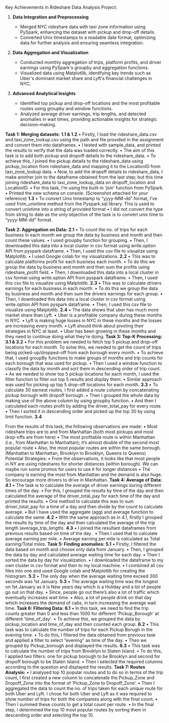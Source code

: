 Key Achievements in Rideshare Data Analysis Project:

1. **Data Integration and Preprocessing**
   - Merged NYC rideshare data with taxi zone information using PySpark, enhancing the dataset with pickup and drop-off details.
   - Converted Unix timestamps to a readable date format, optimizing data for further analysis and ensuring seamless integration.

2. **Data Aggregation and Visualization**
   - Conducted monthly aggregation of trips, platform profits, and driver earnings using PySpark's groupby and aggregation functions.
   - Visualized data using Matplotlib, identifying key trends such as Uber's dominant market share and Lyft's financial challenges in NYC.

3. **Advanced Analytical Insights**
   - Identified top pickup and drop-off locations and the most profitable routes using groupby and window functions.
   - Analyzed average driver earnings, trip lengths, and detected anomalies in wait times, providing actionable insights for strategic decision-making.
  
**Task 1: Merging datasets:**
**1.1 & 1.2**
• Firstly, I load the rideshare_data.csv and taxi_zone_lookup.csv using the path and file provided in the assignment and convert them into dataframes.
• I tested with sample_data, and printed the results to verify that the data was loaded correctly.
• The aim of this task is to add both pickup and dropoff details to the rideshare_data.
• To achieve this, I joined the pickup details to the rideshare_data using pickup_location from
rideshare_data and mapping it to the LocationID from taxi_zone_lookup data.
• Now, to add the dropoff details to rideshare_data, I make another join to the dataframe obtained from
the last step; but this time joining rideshare_data to taxi_zone_lookup_data on dropoff_location and
LocationID.
• For this task, I’m using the built-in ‘join’ function from PySpark.
• Printed the new schema on console. (Screenshot attached for your reference)
**1.3**
• To convert Unix timestamp to “yyyy-MM-dd” format, I’ve used from_unixtime method from the Pyspark.sql library. This is used to convert unixtime into a string of provided format
• I did not convert the type from string to date as the only objective of the task is to convert unix time to “yyyy-MM-dd” format.

**Task 2: Aggregation on Data:**
**2.1**
• To count the no. of trips for each business in each month we group the data by business and month
and then count these values.
• I used groupby function for grouping.
• Then, I downloaded this data into a local cluster in csv format using write.option API from pyspark
dataframe.
• Then, I used this csv file to visualize using Matplotlib.
• I used Google colab for my visualizations.
**2.2**
• This was to calculate platforms profit for each business each month.
• To do this we group the data by business and month and then sum the profits using
rideshare_profit field.
• Then, I downloaded this data into a local cluster in csv format using write.option API from pyspark
dataframe.
• Then, I used this csv file to visualize using Matplotlib.
**2.3**
• This was to calculate drivers earnings for each business in each month.
• To do this we group the data by business and month and then sum the drivers earnings for each
group.
• Then, I downloaded this data into a local cluster in csv format using write.option API from pyspark
dataframe.
• Then, I used this csv file to visualize using Matplotlib.
**2.4**
• The data shows that uber has much more market share than Lyft.
• Uber is a profitable company during these months in NYC.
• Lyft is making huge losses in NYC in these months and the losses are increasing every month.
• Lyft should think about pivoting their strategies in NYC at least.
• Uber has been growing in these months and they need to continue doing what they’re doing.
**Task 3: Top-K Processing:**
**3.1 & 3.2**
• For this problem we needed to fetch top 5 pickup and drop-off locations for each month. To solve this, we needed to get the count of trips being picked-up/dropped-off from each borough every month.
• To achieve that, I used groupBy functions to make groups of months and trip counts for each borough that was used for pickup.
• Then I used a window function to classify the data by month and sort them in descending order of trip count.
• As we needed to show top 5 pickup locations for each month, I used the filter function to filter out top 5 results and display them.
• Similar approach was used for picking up top 5 drop-off locations for each month.
**3.3**
• To calculate 30 earnest routes, I first added a route column by concatenating pickup borough with dropoff borough.
• Then I grouped the whole data by making use of the above column by using groupby function.
• And then I calculated each routes profit by adding the driver_total_pay for every route.
• Then I sorted it in descending order and picked up the top 30 by using limit function.
**3.4**

From the results of this task, the following observations are made:
• Most rideshare trips are to and from Manhattan (both most pickups and most drop-offs are from
here)
• The most profitable route is within Manhattan (i.e., from Manhattan to Manhattan); it’s almost
double of the second most popular route
• Also, the most popular routes are within the same borough. (Manhattan to Manhattan, Brooklyn to
Brooklyn, Queens to Queens)
Potential Strategies:
• From the observations, it looks like that most people in NY are using rideshares for shorter
distances (within borough). We can maybe run some promos for users to use it for longer distances
• The company is earning the most from Manhattan and the demand is also huge. So encourage
more drivers to drive in Manhattan.
**Task 4: Average of Data:**
**4.1**
• The task is to calculate the average of driver earnings during different times of the day.
• For this, I grouped the results by time of the day and then calculated the average of the
driver_total_pay for each time of the day and printed the results.
• One method to calculate this was to sum driver_total_pay for a time of a day and then divide by the
count to calculate average.
• But I have used the aggregate (agg) and average function to calculate the same.
**4.2**
• With the same approach as in 4.1, firstly I grouped the results by time of the day and then
calculated the average of the trip length (average_trip_length).
**4.3**
• I joined the resultant dataframes from previous results based on time of the day .
• Then I used that to calculate average earning per mile.
• Average earning per mile is calculated as Total earning/Total miles.
**Task 5: Finding anomalies:**
**5.1**
• Firstly, I filtered the data based on month and choose only data from January.
• Then, I grouped the data by day and calculated average waiting time for each day.
• Then I sorted the data by day for visualization.
• I downloaded the dataframe to my own cluster in csv format and then to my local machine.
• I combined all csv files into one and used Google colab and Matplotlib for creating the histogram.
**5.2**
• The only day when the average waiting time exceed 300 seconds was 1st January.
**5.3**
• The average waiting time was the longest on 1st January as it is New years day which is a Holiday and a lot of people go out on that day.
• Since, people go out there’s also a lot of traffic which eventually increases wait time.
• Also, a lot of people drink on that day which increases the demand of cabs, in turn increasing the
average wait time.
**Task 6: Filtering Data:**
**6.1**
• In this task, we need to find the trip counts greater than 0 and less than 1000 for different 'Pickup_Borough' at different 'time_of_day'.
• To achieve this, we grouped the data by pickup_location and time_of_day and then counted each group.
**6.2**
• This task was to calculate the number of trips for each Pickup Borugh in the evening time.
• To do this, I filtered the data obtained from previous task and applied a filter to select “evening” as time of the day.
• Then we grouped by Pickup_borough and displayed the results.
**6.3**
• This task was to calculate the number of trips from Brooklyn to Staten Island.
• To do this, I applied two filters: one for pickup borough to be Brooklyn and second for dropoff borough to be Staten Island.
• Then I selected the required columns according to the question and displayed the results.
**Task 7: Routes Analysis:**
• I analysed top 10 popular routes and to do so in terms of the trip count, I first created a new column to
concatenate the Pickup_Zone and Dropoff_Zone into the format of ‘Pickup_Zone to Dropoff_Zone’.
• Then I aggregated the data to count the no. of trips taken for each unique route for both Uber and Lyft. I chose for both Uber and Lyft as it was required to show number of trips for both the companies along with the final count.
• Then I summed these counts to get a total count per route.
• In the final step, I determined the top 10 most popular routes by sorting them in descending order and selecting the top 10.
   

